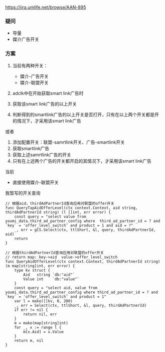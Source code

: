 https://jira.umlife.net/browse/AAN-895

### 疑问
- 导量
- 媒介广告开关

### 方案
1. 当前有两种开关：
	- 媒介-广告开关
	- 媒介-联盟开关

2. adclk中在开始获取smart link广告时
3. 获取该smart link广告的以上开关
4. 判断得到的smartlink广告的以上开关是否打开，只有在以上两个开关都是开的情况下，才采用该smart link广告


或者
1. 添加配置开关：联盟-samrtlink开关、广告-smartlink开关
2. 获取smartlink广告
3. 获取上述samrtlink广告的开关
4. 只有在上述两个广告的开关都开启的其情况下，才采用该smart link广告


当前
- 直接使用媒介-联盟开关

我暂写的开关查询
```
// 根据aid，thirdAdPartnerId查询应用对联盟的offer开关
func QueryTapAidOfferLevel(ctx context.Context, aid string, thirdAdPartnerId string) (l []int, err error) {
	const query = "select value from youmi_data.third_ad_partner_config where  third_ad_partner_id = ? and `key` = 'offer_level_switch' and product = 1 and aid = ?"
	_, err = gCS.Select(ctx, ttlShort, &l, query, thirdAdPartnerId, aid)
	return
}

// 根据thirdAdPartnerId查询应用对联盟的offer开关
// return map: key->aid  value->offer_level_switch
func QueryAidOfferLevel(ctx context.Context, thirdAdPartnerId string) (m map[string]int, err error) {
	type kv struct {
		Aid   string `db:"aid"`
		Value int    `db:"value"`
	}
	const query = "select aid, value from youmi_data.third_ad_partner_config where third_ad_partner_id = ? and `key` = 'offer_level_switch' and product = 1"
	var l = make([]kv, 0, 200)
	_, err = Select(ctx, ttlShort, &l, query, thirdAdPartnerId)
	if err != nil {
		return nil, err
	}
	m = make(map[string]int)
	for _, x := range l {
		m[x.Aid] = x.Value
	}
	return m, nil
}

```
